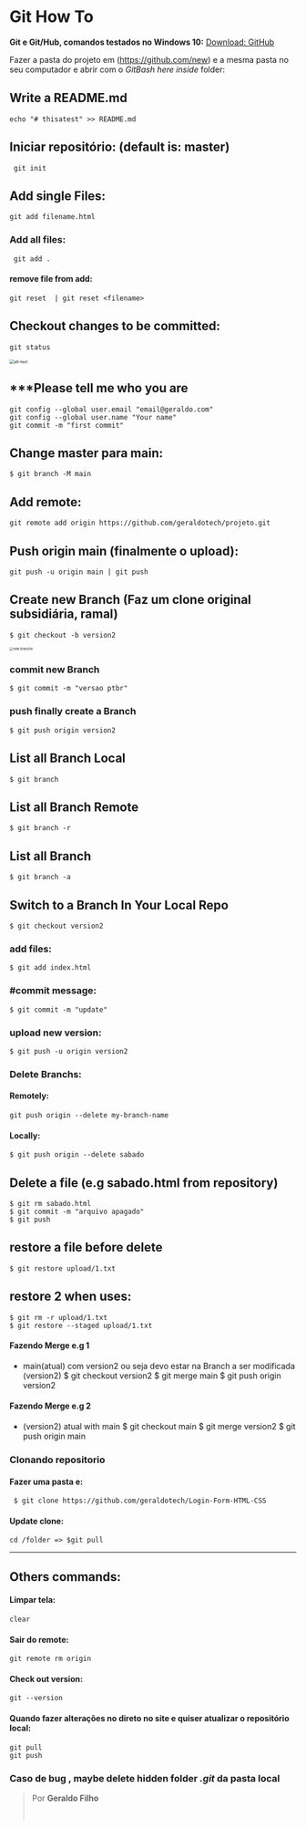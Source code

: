 # Git How To
**Git e Git/Hub, comandos testados no Windows 10:** [Download: GitHub](https://git-scm.com/downloads)

Fazer a pasta do projeto em (https://github.com/new) e a mesma pasta no seu computador e abrir com o *GitBash here inside* folder:
    

## Write a README.md

```
echo "# thisatest" >> README.md
```

## Iniciar repositório: (default is: master)
     git init

## Add single Files:
    git add filename.html

### Add all files:

     git add .

#### remove file from add:
    git reset  | git reset <filename>

## Checkout changes to be committed:

    git status

  <img src="https://raw.githubusercontent.com/geraldotech/Git-How-TO/main/img/changes-to-be-committed.jpg" alt="alt-text" style="zoom:50%;" />
    

## ***Please tell me who you are

    git config --global user.email "email@geraldo.com"
    git config --global user.name "Your name"
    git commit -m "first commit"

## Change  master para main:
    $ git branch -M main

## Add remote:
    git remote add origin https://github.com/geraldotech/projeto.git

## Push origin main (finalmente o upload):
    git push -u origin main | git push

## Create new Branch (Faz um clone original subsidiária, ramal)
    $ git checkout -b version2

<img src="https://raw.githubusercontent.com/geraldotech/Git-How-TO/main/img/new-branch.jpg" alt="new branche" style="zoom:40%;" />

### commit new Branch

    $ git commit -m "versao ptbr"

### push  finally create a Branch
    $ git push origin version2


## List all Branch Local
    $ git branch

## List all Branch Remote
    $ git branch -r

## List all Branch
    $ git branch -a

## Switch to a Branch In Your Local Repo
    $ git checkout version2

### add files:
    $ git add index.html
### #commit message:

    $ git commit -m "update"

### upload new version:
    $ git push -u origin version2

### Delete Branchs:

#### Remotely:
    git push origin --delete my-branch-name

#### Locally:
    $ git push origin --delete sabado

## Delete a file (e.g sabado.html from repository)
    $ git rm sabado.html
    $ git commit -m "arquivo apagado"
    $ git push

## restore a file before delete
    $ git restore upload/1.txt

 ## restore 2 when uses: 
    $ git rm -r upload/1.txt
    $ git restore --staged upload/1.txt

#### Fazendo Merge e.g 1
- main(atual) com version2 ou seja devo estar na Branch a ser modificada (version2)
    $ git checkout version2
    $ git merge main
    $ git push origin version2
    
#### Fazendo Merge e.g 2
- (version2) atual with main
$ git checkout main
$ git merge version2
$ git push origin main


### Clonando repositorio

#### Fazer uma pasta e:
     $ git clone https://github.com/geraldotech/Login-Form-HTML-CSS

#### Update clone:
    cd /folder => $git pull

---
## Others commands:
#### Limpar tela:
    clear
#### Sair do remote:
	git remote rm origin
#### Check out version:
	git --version

#### Quando fazer alterações no direto no site e quiser atualizar o repositório  local:
	git pull
	git push
### Caso de bug , maybe delete  hidden folder  *.git* da pasta local

>
> Por **Geraldo Filho**
> 
>
>​    







